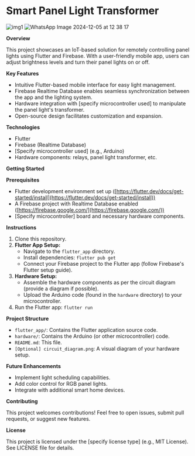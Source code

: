 # Smart Panel Light Transformer
![img1](https://github.com/user-attachments/assets/ed0815fa-7d6a-4d1c-9292-383ddd866cbc)
![WhatsApp Image 2024-12-05 at 12 38 17](https://github.com/user-attachments/assets/eb40ee90-8c12-4db9-9d87-969bddbd1e5a)

**Overview**

This project showcases an IoT-based solution for remotely controlling panel lights using Flutter and Firebase. With a user-friendly mobile app, users can adjust brightness levels and turn their panel lights on or off. 

**Key Features**

* Intuitive Flutter-based mobile interface for easy light management.
* Firebase Realtime Database enables seamless synchronization between the app and the lighting system. 
* Hardware integration with [specify microcontroller used] to manipulate the panel light's transformer.
* Open-source design facilitates customization and expansion.

**Technologies**

* Flutter 
* Firebase (Realtime Database)
* [Specify microcontroller used] (e.g., Arduino)
* Hardware components: relays, panel light transformer, etc.

**Getting Started**

**Prerequisites**

* Flutter development environment set up ([https://flutter.dev/docs/get-started/install](https://flutter.dev/docs/get-started/install))
* A Firebase project with Realtime Database enabled ([https://firebase.google.com/](https://firebase.google.com/))
* [Specify microcontroller] board and necessary hardware components.

**Instructions**

1. Clone this repository.
2. **Flutter App Setup:** 
    * Navigate to the `flutter_app` directory.
    * Install dependencies: `flutter pub get`
    * Connect your Firebase project to the Flutter app (follow Firebase's Flutter setup guide).
3. **Hardware Setup:**
   * Assemble the hardware components as per the circuit diagram (provide a diagram if possible). 
   * Upload the Arduino code (found in the `hardware` directory) to your microcontroller.
4. Run the Flutter app: `flutter run`

**Project Structure**

* `flutter_app/`: Contains the Flutter application source code.
* `hardware/`: Contains the Arduino (or other microcontroller) code.
* `README.md`: This file.
* `[Optional] circuit_diagram.png`:  A visual diagram of your hardware setup.

**Future Enhancements**

* Implement light scheduling capabilities.
* Add color control for RGB panel lights.
* Integrate with additional smart home devices.

**Contributing**

This project welcomes contributions! Feel free to open issues, submit pull requests, or suggest new features. 

**License**

This project is licensed under the [specify license type] (e.g., MIT License). See LICENSE file for details.

